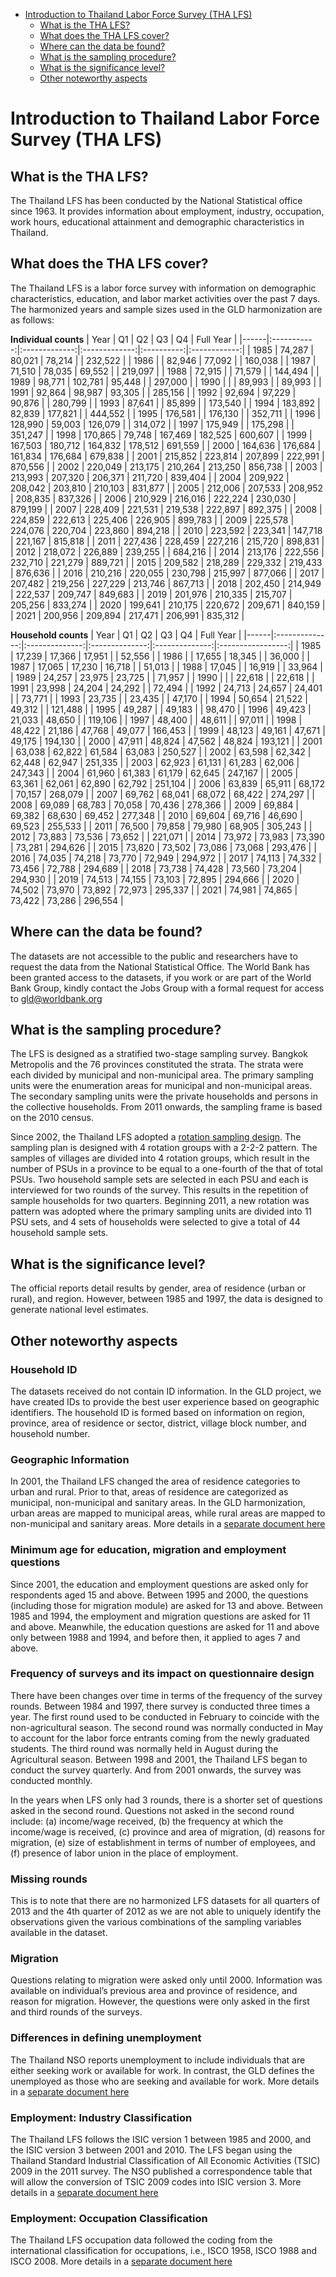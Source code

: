 
-   [Introduction to Thailand Labor Force Survey (THA
    LFS)](#introduction-to-philippines-labor-force-survey-phl-lfs)
    -   [What is the THA LFS?](#what-is-the-tha-lfs)
    -   [What does the THA LFS cover?](#what-does-the-tha-lfs-cover)
    -   [Where can the data be found?](#where-can-the-data-be-found)
    -   [What is the sampling
        procedure?](#what-is-the-sampling-procedure)
    -   [What is the significance
        level?](#what-is-the-significance-level)
    -   [Other noteworthy aspects](#other-noteworthy-aspects)

# Introduction to Thailand Labor Force Survey (THA LFS)

## What is the THA LFS?

The Thailand LFS has been conducted by the National Statistical office since 1963.  It provides information about employment, industry, occupation, work hours, educational attainment and demographic characteristics in Thailand.

## What does the THA LFS cover?

The Thailand LFS is a labor force survey with information on demographic characteristics, education, and labor market activities over the past 7 days. The harmonized years and sample sizes used in the GLD harmonization are as follows:

**Individual counts**
| Year |      Q1     |       Q2      |       Q3      |     Q4     |   Full Year  |
|------|:-----------:|:-------------:|:-------------:|:----------:|:------------:|
| 1985 |     74,287  |       80,021  |       78,214  |            |     232,522  |
| 1986 |             |     82,946    |     77,092    |            |   160,038    |
| 1987 |     71,510  |     78,035    |     69,552    |            |   219,097    |
| 1988 |     72,915  |               |     71,579    |            |   144,494    |
| 1989 |     98,771  |   102,781     |     95,448    |            |   297,000    |
| 1990 |             |               |     89,993    |            |     89,993   |
| 1991 |     92,864  |     98,987    |     93,305    |            |   285,156    |
| 1992 |     92,694  |     97,229    |     90,876    |            |   280,799    |
| 1993 |     87,641  |               |     85,899    |            |   173,540    |
| 1994 |   183,892   |     82,839    |   177,821     |            |   444,552    |
| 1995 |   176,581   |               |   176,130     |            |   352,711    |
| 1996 |   128,990   |     59,003    |   126,079     |            |   314,072    |
| 1997 |   175,949   |               |   175,298     |            |   351,247    |
| 1998 |   170,865   |     79,748    |   167,469     |   182,525  |   600,607    |
| 1999 |   167,503   |   180,712     |   164,832     |   178,512  |   691,559    |
| 2000 |   164,636   |   176,684     |   161,834     |   176,684  |   679,838    |
| 2001 |   215,852   |   223,814     |   207,899     |   222,991  |   870,556    |
| 2002 |   220,049   |   213,175     |   210,264     |   213,250  |   856,738    |
| 2003 |   213,993   |   207,320     |   206,371     |   211,720  |   839,404    |
| 2004 |   209,922   |   208,042     |   203,810     |   210,103  |   831,877    |
| 2005 |   212,006   |   207,533     |   208,952     |   208,835  |   837,326    |
| 2006 |   210,929   |   216,016     |   222,224     |   230,030  |   879,199    |
| 2007 |   228,409   |   221,531     |   219,538     |   222,897  |   892,375    |
| 2008 |   224,859   |   222,613     |   225,406     |   226,905  |   899,783    |
| 2009 |   225,578   |   224,076     |   220,704     |   223,860  |   894,218    |
| 2010 |   223,592   |   223,341     |   147,718     |   221,167  |   815,818    |
| 2011 |   227,436   |   228,459     |   227,216     |   215,720  |   898,831    |
| 2012 |   218,072   |   226,889     |   239,255     |            |   684,216    |
| 2014 |   213,176   |   222,556     |   232,710     |   221,279  |   889,721    |
| 2015 |   209,582   |   218,289     |   229,332     |   219,433  |   876,636    |
| 2016 |   210,216   |   220,055     |   230,798     |   215,997  |   877,066    |
| 2017 |   207,482   |   219,256     |   227,229     |   213,746  |   867,713    |
| 2018 |   202,450   |   214,949     |   222,537     |   209,747  |   849,683    |
| 2019 |   201,976   |   210,335     |   215,707     |   205,256  |   833,274    |
| 2020 |   199,641   |   210,175     |   220,672     |   209,671  |   840,159    |
| 2021 |   200,956   |   209,894     |   217,471     |   206,991  |   835,312    |

**Household counts**
| Year |       Q1       |       Q2       |       Q3       |       Q4       |     Full Year     |
|------|:--------------:|:--------------:|:--------------:|:--------------:|:-----------------:|
| 1985 |        17,239  |        17,366  |        17,951  |                |           52,556  |
| 1986 |                |        17,655  |        18,345  |                |           36,000  |
| 1987 |        17,065  |        17,230  |        16,718  |                |           51,013  |
| 1988 |        17,045  |                |        16,919  |                |           33,964  |
| 1989 |        24,257  |        23,975  |        23,725  |                |           71,957  |
| 1990 |                |                |        22,618  |                |           22,618  |
| 1991 |        23,998  |        24,204  |        24,292  |                |           72,494  |
| 1992 |        24,713  |        24,657  |        24,401  |                |           73,771  |
| 1993 |        23,735  |                |        23,435  |                |           47,170  |
| 1994 |        50,654  |        21,522  |        49,312  |                |        121,488    |
| 1995 |        49,287  |                |        49,183  |                |           98,470  |
| 1996 |        49,423  |        21,033  |        48,650  |                |        119,106    |
| 1997 |        48,400  |                |        48,611  |                |           97,011  |
| 1998 |        48,422  |        21,186  |        47,768  |        49,077  |        166,453    |
| 1999 |        48,123  |        49,161  |        47,671  |        49,175  |        194,130    |
| 2000 |        47,911  |        48,824  |        47,562  |        48,824  |        193,121    |
| 2001 |        63,038  |        62,822  |        61,584  |        63,083  |        250,527    |
| 2002 |        63,598  |        62,342  |        62,448  |        62,947  |        251,335    |
| 2003 |        62,923  |        61,131  |        61,283  |        62,006  |        247,343    |
| 2004 |        61,960  |        61,383  |        61,179  |        62,645  |        247,167    |
| 2005 |        63,361  |        62,061  |        62,890  |        62,792  |        251,104    |
| 2006 |        63,839  |        65,911  |        68,172  |        70,157  |        268,079    |
| 2007 |        69,762  |        68,041  |        68,072  |        68,422  |        274,297    |
| 2008 |        69,089  |        68,783  |        70,058  |        70,436  |        278,366    |
| 2009 |        69,884  |        69,382  |        68,630  |        69,452  |        277,348    |
| 2010 |        69,604  |        69,716  |        46,690  |        69,523  |        255,533    |
| 2011 |        76,500  |        79,858  |        79,980  |        68,905  |        305,243    |
| 2012 |        73,883  |        73,536  |        73,652  |                |        221,071    |
| 2014 |        73,972  |        73,983  |        73,390  |        73,281  |        294,626    |
| 2015 |        73,820  |        73,502  |        73,086  |        73,068  |        293,476    |
| 2016 |        74,035  |        74,218  |        73,770  |        72,949  |        294,972    |
| 2017 |        74,113  |        74,332  |        73,456  |        72,788  |        294,689    |
| 2018 |        73,738  |        74,428  |        73,560  |        73,204  |        294,930    |
| 2019 |        74,513  |        74,155  |        73,103  |        72,895  |        294,666    |
| 2020 |        74,502  |        73,970  |        73,892  |        72,973  |        295,337    |
| 2021 |        74,981  |        74,865  |        73,422  |        73,286  |        296,554    |


## Where can the data be found?

The datasets are not accessible to the public and researchers have to request the data from the National Statistical Office. The World Bank has been granted access to the datasets, if you work or are part of the World Bank Group, kindly contact the Jobs Group with a formal request for access to gld@worldbank.org

## What is the sampling procedure?

The LFS is designed as a stratified two-stage sampling survey. Bangkok Metropolis and the 76 provinces constituted the strata. The strata were each divided by municipal and non-municipal area. The primary sampling units were the enumeration areas for municipal and non-municipal areas. The secondary sampling units were the private households and persons in the collective households. From 2011 onwards, the sampling frame is based on the 2010 census.

Since 2002, the Thailand LFS adopted a [rotation sampling design](http://web.nso.go.th/en/survey/lfs/data_lfs/2009_lf_Q3_Methodology.pdf). The sampling plan is designed with 4 rotation groups with a 2-2-2 pattern. The samples of villages are divided into 4 rotation groups, which result in the number of PSUs in a province to be equal to a one-fourth of the that of total PSUs. Two household sample sets are selected in each PSU and each is interviewed for two rounds of the survey. This results in the repetition of sample households for two quarters. Beginning 2011, a new rotation was pattern was adopted where the primary sampling units are divided into 11 PSU sets, and 4 sets of households were selected to give a total of 44 household sample sets. 

## What is the significance level?

The official reports detail results by gender, area of residence (urban or rural), and region. However, between 1985 and 1997, the data is designed to generate national level estimates.

## Other noteworthy aspects

### Household ID

The datasets received do not contain ID information. In the GLD project, we have created IDs to provide the best user experience based on geographic identifiers. The household ID is formed based on information on region, province, area of residence or sector, district, village block number, and household number. 

### Geographic Information

In 2001, the Thailand LFS changed the area of residence categories to urban and rural. Prior to that, areas of residence are categorized as municipal, non-municipal and sanitary areas. In the GLD harmonization, urban areas are mapped to municipal areas, while rural areas are mapped to non-municipal and sanitary areas. More details in a [separate document here](https://github.com/worldbank/gld/blob/Thailand_Survey_Details/Support/B%20-%20Country%20Survey%20Details/THA/Geographic%20codes.md)


### Minimum age for education, migration and employment questions

Since 2001, the education and employment questions are asked only for respondents aged 15 and above. Between 1995 and 2000, the questions (including those for migration module) are asked for 13 and above. Between 1985 and 1994, the employment and migration questions are asked for 11 and above. Meanwhile, the education questions are asked for 11 and above only between 1988 and 1994, and before then, it applied to ages 7 and above.

### Frequency of surveys and its impact on questionnaire design

There have been changes over time in terms of the frequency of the survey rounds. Between 1984 and 1997, there survey is conducted three times a year. The first round used to be conducted in February to coincide with the non-agricultural season. The second round was normally conducted in May to account for the labor force entrants coming from the newly graduated students. The third round was normally held in August during the Agricultural season. Between 1998 and 2001, the Thailand LFS began to conduct the survey quarterly. And from 2001 onwards, the survey was conducted monthly.

In the years when LFS only had 3 rounds, there is a shorter set of questions asked in the second round. Questions not asked in the second round include: (a) income/wage received, (b) the frequency at which the income/wage is received, (c) province and area of migration, (d) reasons for migration, (e) size of establishment in terms of number of employees, and (f) presence of labor union in the place of employment. 

### Missing rounds

This is to note that there are no harmonized LFS datasets for all quarters of 2013 and the 4th quarter of 2012 as we are not able to uniquely identify the observations given the various combinations of the sampling variables available in the dataset. 

### Migration

Questions relating to migration were asked only until 2000. Information was available on individual’s previous area and province of residence, and reason for migration. However, the questions were only asked in the first and third rounds of the surveys. 

### Differences in defining unemployment

The Thailand NSO reports unemployment to include individuals that are either seeking work or available for work. In contrast, the GLD defines the unemployed as those who are seeking and available for work. More details in a [separate document here](Labor%20force%20status.md)

### Employment: Industry Classification

The Thailand LFS follows the ISIC version 1 between 1985 and 2000, and the ISIC version 3 between 2001 and 2010. The LFS began using the Thailand Standard Industrial Classification of All Economic Activities (TSIC) 2009 in the 2011 survey. The NSO published a correspondence table that will allow the conversion of TSIC 2009 codes into ISIC version 3. More details in a [separate document here](Changes%20in%20industry%20and%20occupation.md)

### Employment: Occupation Classification

The Thailand LFS occupation data followed the coding from the international classification for occupations, i.e., ISCO 1958, ISCO 1988 and ISCO 2008. More details in a [separate document here](Changes%20in%20industry%20and%20occupation.md)



